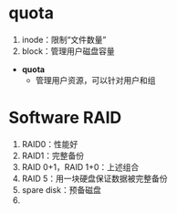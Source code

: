 # quota
1. inode：限制“文件数量”
2. block：管理用户磁盘容量
- **quota**
	- 管理用户资源，可以针对用户和组

# Software RAID
1. RAID0：性能好
2. RAID1：完整备份
3. RAID 0+1，RAID 1+0：上述组合
4. RAID 5：用一块硬盘保证数据被完整备份
5. spare disk：预备磁盘
6. 
<!--stackedit_data:
eyJoaXN0b3J5IjpbMTQwODcwNzYzMCwxMjc5MTEwNDgwLC0xMj
E2ODkxMTAwLC0xMjQ4ODg2MTY2LDExNDgxOTQ3NTMsLTE3ODI1
MzIwMDddfQ==
-->